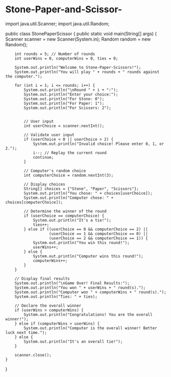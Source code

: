 # Stone-Paper-and-Scissor-
import java.util.Scanner;
import java.util.Random;

public class StonePaperScissor {
    public static void main(String[] args) {
        Scanner scanner = new Scanner(System.in);
        Random random = new Random();

        int rounds = 5; // Number of rounds
        int userWins = 0, computerWins = 0, ties = 0;

        System.out.println("Welcome to Stone-Paper-Scissors!");
        System.out.println("You will play " + rounds + " rounds against the computer.");

        for (int i = 1; i <= rounds; i++) {
            System.out.println("\nRound " + i + ":");
            System.out.println("Enter your choice:");
            System.out.println("For Stone: 0");
            System.out.println("For Paper: 1");
            System.out.println("For Scissors: 2");


            // User input
            int userChoice = scanner.nextInt();

            // Validate user input
            if (userChoice < 0 || userChoice > 2) {
                System.out.println("Invalid choice! Please enter 0, 1, or 2.");
                i--; // Replay the current round
                continue;
            }

            // Computer's random choice
            int computerChoice = random.nextInt(3);

            // Display choices
            String[] choices = {"Stone", "Paper", "Scissors"};
            System.out.println("You chose: " + choices[userChoice]);
            System.out.println("Computer chose: " + choices[computerChoice]);

            // Determine the winner of the round
            if (userChoice == computerChoice) {
                System.out.println("It's a tie!");
                ties++;
            } else if ((userChoice == 0 && computerChoice == 2) ||
                       (userChoice == 1 && computerChoice == 0) ||
                       (userChoice == 2 && computerChoice == 1)) {
                System.out.println("You win this round!");
                userWins++;
            } else {
                System.out.println("Computer wins this round!");
                computerWins++;
            }
        }

        // Display final results
        System.out.println("\nGame Over! Final Results:");
        System.out.println("You won " + userWins + " round(s).");
        System.out.println("Computer won " + computerWins + " round(s).");
        System.out.println("Ties: " + ties);

        // Declare the overall winner
        if (userWins > computerWins) {
            System.out.println("Congratulations! You are the overall winner!");
        } else if (computerWins > userWins) {
            System.out.println("Computer is the overall winner! Better luck next time.");
        } else {
            System.out.println("It's an overall tie!");
        }

        scanner.close();
    }
}
